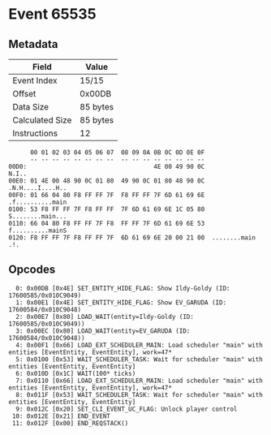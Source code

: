 # Event 65535

## Metadata

| Field           | Value    |
|-----------------|----------|
| Event Index     | 15/15    |
| Offset          | 0x00DB   |
| Data Size       | 85 bytes |
| Calculated Size | 85 bytes |
| Instructions    | 12       |

```
      00 01 02 03 04 05 06 07  08 09 0A 0B 0C 0D 0E 0F
      -- -- -- -- -- -- -- --  -- -- -- -- -- -- -- --
00D0:                                   4E 00 49 90 0C             N.I..
00E0: 01 4E 00 48 90 0C 01 80  49 90 0C 01 80 48 90 0C  .N.H....I....H..
00F0: 01 66 04 80 F8 FF FF 7F  F8 FF FF 7F 6D 61 69 6E  .f..........main
0100: 53 F8 FF FF 7F F8 FF FF  7F 6D 61 69 6E 1C 05 80  S........main...
0110: 66 04 80 F8 FF FF 7F F8  FF FF 7F 6D 61 69 6E 53  f..........mainS
0120: F8 FF FF 7F F8 FF FF 7F  6D 61 69 6E 20 00 21 00  ........main .!.
```

## Opcodes

```
  0: 0x00DB [0x4E] SET_ENTITY_HIDE_FLAG: Show Ildy-Goldy (ID: 17600585/0x010C9049)
  1: 0x00E1 [0x4E] SET_ENTITY_HIDE_FLAG: Show EV_GARUDA (ID: 17600584/0x010C9048)
  2: 0x00E7 [0x80] LOAD_WAIT(entity=Ildy-Goldy (ID: 17600585/0x010C9049))
  3: 0x00EC [0x80] LOAD_WAIT(entity=EV_GARUDA (ID: 17600584/0x010C9048))
  4: 0x00F1 [0x66] LOAD_EXT_SCHEDULER_MAIN: Load scheduler "main" with entities [EventEntity, EventEntity], work=47*
  5: 0x0100 [0x53] WAIT_SCHEDULER_TASK: Wait for scheduler "main" with entities [EventEntity, EventEntity]
  6: 0x010D [0x1C] WAIT(100* ticks)
  7: 0x0110 [0x66] LOAD_EXT_SCHEDULER_MAIN: Load scheduler "main" with entities [EventEntity, EventEntity], work=47*
  8: 0x011F [0x53] WAIT_SCHEDULER_TASK: Wait for scheduler "main" with entities [EventEntity, EventEntity]
  9: 0x012C [0x20] SET_CLI_EVENT_UC_FLAG: Unlock player control
 10: 0x012E [0x21] END_EVENT
 11: 0x012F [0x00] END_REQSTACK()
```
